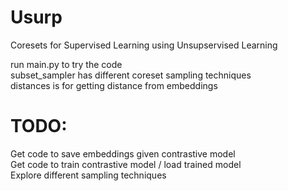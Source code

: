 # Usurp
Coresets for Supervised Learning using Unsupservised Learning

run main.py to try the code  
subset_sampler has different coreset sampling techniques  
distances is for getting distance from embeddings  

# TODO:  
Get code to save embeddings given contrastive model   
Get code to train contrastive model / load trained model   
Explore different sampling techniques   
